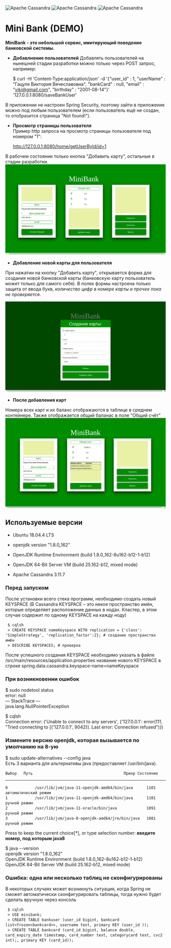![Apache Cassandra](https://andreyex.ru/wp-content/uploads/2016/12/Kak-ustanovit-Cassandra-na-CentOS-7.png)
![Apache Cassandra](https://miro.medium.com/max/512/1*k73wp-nDid53eeQ0RDGvdw.png)
![Apache Cassandra](https://cdn.iconscout.com/icon/free/png-256/gradle-3-1175026.png)

# Mini Bank (DEMO)

**MiniBank - это небольшой сервис, имитирующий поведение банковской системы.**        
* **Добавлнение пользователей**
Добавлять пользователей на нынешней стадии разработки можно только через POST запрос, например:                 
    
     $ curl -H 'Content-Type:application/json' -d '{"user_id" : 1, "userName" : "Гацуля Виктория Вячеславовна", "bankCard" : null, "email" : "viki@gmail.com", "birthday" : "2001-08-14"}' '127.0.0.1:8080/saveBankUser'


В приложении не настроен Spring Security, поэтому зайти в приложение можно под любым пользователем (если пользователь ещё не создан, то отобразится страница "Not found!").      
* **Просмотр страницы пользователя**                
Пример http запроса на просмотр страницы пользователя под номером "1":

    http://127.0.0.1:8080/home/getUserById/id=1    
    
В рабочем состоянии только кнопка "Добавить карту", остальные в стадии разработки.
![alt text](screenshots/screen1.png "Каркас приложения")

* **Добавление новой карты для пользователя**             

При нажатии на кнопку "Добавить карту", открывается форма для создания новой банковской карты (банковскую карту пользователь может только для самого себя).
В полях формы настроена только защита от ввода букв, *количество цифр в номере карты и прочее пока не проверяется*.

![alt text](screenshots/screen2.png "Меню создания новой карты")

* **После добавления карт**                     

Номера всех карт и их баланс отображаются в таблице в среднем контейнере. Также отображается общий баланас в поле "Общий счёт"
![alt text](screenshots/screen3.png "Итог по добавлению карт")


## Используемые версии
* Ubuntu 18.04.4 LTS

* openjdk version "1.8.0_162"
* OpenJDK Runtime Environment (build 1.8.0_162-8u162-b12-1-b12)
* OpenJDK 64-Bit Server VM (build 25.162-b12, mixed mode)

* Apache Cassandra 3.11.7

### Перед запуском

После установки всего стека программ, необходимо создать новый KEYSPACE (В Cassandra KEYSPACE – это некое пространство имён, которые определяет расположение данных в нодах. Кластер, в этом случае содержит по одному KEYSPACE на кажду ноду)

     $ cqlsh
     > CREATE KEYSPACE nameKeyspace WITH replication = {'class': 'SimpleStrategy', 'replication_factor':2}; # создание пространства имён
     > DESCRIBE KEYSPACES; # проверка

После успешного создания KEYSPACE необходимо указать в файле /src/main/resources/application.properties название нового KEYSPACE в строке
    spring.data.cassandra.keyspace-name=nameKeyspace

### При возникновении ошибок

  $ sudo nodetool status  
  error: null  
  — StackTrace —  
  java.lang.NullPointerException  

  $ cqlsh  
  Connection error: ('Unable to connect to any servers', {'127.0.0.1': error(111, "Tried connecting to [('127.0.0.1', 9042)]. Last error: Connection refused")})  

### Измените версию openjdk, которая вызывается по умолчанию на 8-ую

  $ sudo update-alternatives --config java  
  Есть 3 варианта для альтернативы java (предоставляет /usr/bin/java).  

    Выбор   Путь                                        Приор Состояние
  ------------------------------------------------------------
    0            /usr/lib/jvm/java-11-openjdk-amd64/bin/java      1101      автоматический режим
    1            /usr/lib/jvm/java-11-openjdk-amd64/bin/java      1101      ручной режим
    2            /usr/lib/jvm/java-11-oracle/bin/java             1091      ручной режим
    3            /usr/lib/jvm/java-8-openjdk-amd64/jre/bin/java   1081      ручной режим
  
  Press <enter> to keep the current choice[*], or type selection number: **введите номер, под которым java8**  
    
  $ java --version  
  openjdk version "1.8.0_162"  
  OpenJDK Runtime Environment (build 1.8.0_162-8u162-b12-1-b12)  
  OpenJDK 64-Bit Server VM (build 25.162-b12, mixed mode)  
  
  ### Ошибка: одна или несколько таблиц не сконфигурированы
  
 В некоторых случаях может возникнуть ситуация, когда Spring не сможет автоматически сконфигурировать таблицы, тогда нужно будет сделать вручную через консоль
 
     $ cqlsh
     > USE minibank;
     > CREATE TABLE bankuser (user_id bigint, bankcard list<frozen<bankcard>>, username text, primary KEY (user_id ));
     > CREATE TABLE bankcard (card_id bigint, balance double, card_expiry_date timestamp, card_number text, categorycard text, cvc2 int);, primary KEY (card_id));
     
     

